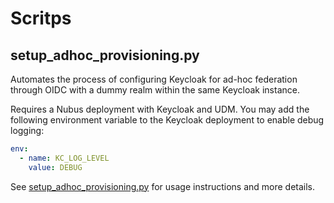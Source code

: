 # Scritps

## setup_adhoc_provisioning.py

Automates the process of configuring Keycloak for ad-hoc federation through
OIDC with a dummy realm within the same Keycloak instance.

Requires a Nubus deployment with Keycloak and UDM. You may add the following 
environment variable to the Keycloak deployment to enable debug logging:

```yaml
env:
  - name: KC_LOG_LEVEL
    value: DEBUG
```


See [setup_adhoc_provisioning.py](./setup_adhoc_provisioning.py) for usage instructions and more details.
